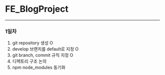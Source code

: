 # FE_BlogProject

---
### 1일차
1. git repository 생성 O
2. develop 브랜치를 default로 지정 O
3. git branch, commit 규칙 지정 O
4. 디렉토리 구조 논의
5. npm node_modules 동기화
